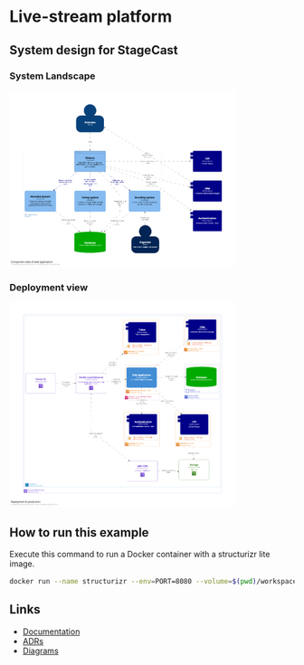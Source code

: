 # Live-stream platform

## System design for StageCast

### System Landscape
![Component View](workspace/.structurizr/images/Component-002-thumbnail.png)

### Deployment view
![Deployment view](workspace/.structurizr/images/Production-thumbnail.png)

## How to run this example

Execute this command to run a Docker container with a structurizr lite image.

```bash
docker run --name structurizr --env=PORT=8080 --volume=$(pwd)/workspace:/usr/local/structurizr -p 8888:8080 -d structurizr/lite:latest
```

## Links

* [Documentation](http://localhost:8888/workspace/documentation)
* [ADRs](http://localhost:8888/workspace/decisions)
* [Diagrams](http://localhost:8888/workspace/explore)